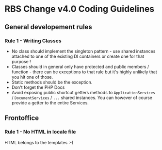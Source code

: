 # RBS Change v4.0 Coding Guidelines #

## General developement rules ##

### Rule 1 - Writing Classes

* No class should implement the singleton pattern - use shared instances attached to one of the existing DI containers or create one for that purpose !
* Classes should in general only have protected and public members / function - there can be exceptions to that rule but it's highly unlikely that you hit one of those.
* Static methods should be the exception.
* Don't forget the PHP Docs
* Avoid exposing public shortcut getters methods to `ApplicationServices` / `DocumentServices` /  `...` shared instances. You can however of course provide a getter to the entire Services.

## Frontoffice ##

### Rule 1 - No HTML in locale file ###

HTML belongs to the templates :-)





